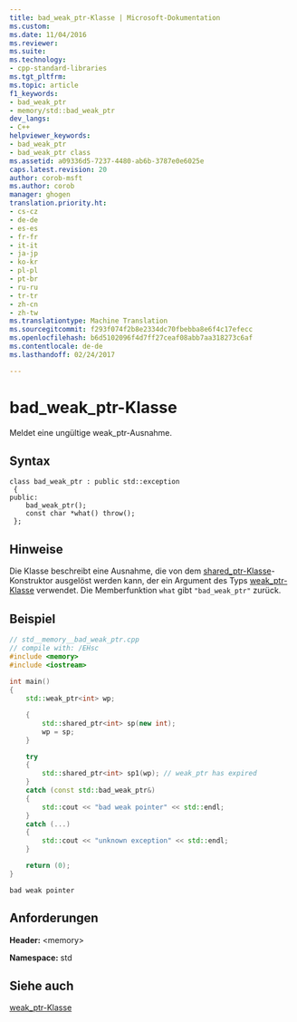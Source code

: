 ```yaml
---
title: bad_weak_ptr-Klasse | Microsoft-Dokumentation
ms.custom: 
ms.date: 11/04/2016
ms.reviewer: 
ms.suite: 
ms.technology:
- cpp-standard-libraries
ms.tgt_pltfrm: 
ms.topic: article
f1_keywords:
- bad_weak_ptr
- memory/std::bad_weak_ptr
dev_langs:
- C++
helpviewer_keywords:
- bad_weak_ptr
- bad_weak_ptr class
ms.assetid: a09336d5-7237-4480-ab6b-3787e0e6025e
caps.latest.revision: 20
author: corob-msft
ms.author: corob
manager: ghogen
translation.priority.ht:
- cs-cz
- de-de
- es-es
- fr-fr
- it-it
- ja-jp
- ko-kr
- pl-pl
- pt-br
- ru-ru
- tr-tr
- zh-cn
- zh-tw
ms.translationtype: Machine Translation
ms.sourcegitcommit: f293f074f2b8e2334dc70fbebba8e6f4c17efecc
ms.openlocfilehash: b6d5102096f4d7ff27ceaf08abb7aa318273c6af
ms.contentlocale: de-de
ms.lasthandoff: 02/24/2017

---
```

# <a name="badweakptr-class"></a>bad_weak_ptr-Klasse
Meldet eine ungültige weak_ptr-Ausnahme.  
  
## <a name="syntax"></a>Syntax  
  
```  
class bad_weak_ptr : public std::exception 
 {  
public:  
    bad_weak_ptr();
    const char *what() throw();
 };  
```  
  
## <a name="remarks"></a>Hinweise  
 Die Klasse beschreibt eine Ausnahme, die von dem [shared_ptr-Klasse](../standard-library/shared-ptr-class.md)-Konstruktor ausgelöst werden kann, der ein Argument des Typs [weak_ptr-Klasse](../standard-library/weak-ptr-class.md) verwendet. Die Memberfunktion `what` gibt `"bad_weak_ptr"` zurück.  
  
## <a name="example"></a>Beispiel  
  
```cpp  
// std__memory__bad_weak_ptr.cpp   
// compile with: /EHsc   
#include <memory>   
#include <iostream>   
 
int main()
{
    std::weak_ptr<int> wp;

    {
        std::shared_ptr<int> sp(new int);
        wp = sp;
    }

    try
    {
        std::shared_ptr<int> sp1(wp); // weak_ptr has expired   
    }
    catch (const std::bad_weak_ptr&)
    {
        std::cout << "bad weak pointer" << std::endl;
    }
    catch (...)
    {
        std::cout << "unknown exception" << std::endl;
    }

    return (0);
}
```  
  
```Output  
bad weak pointer  
```  
  
## <a name="requirements"></a>Anforderungen  
 **Header:** \<memory>  
  
 **Namespace:** std  
  
## <a name="see-also"></a>Siehe auch  
 [weak_ptr-Klasse](../standard-library/weak-ptr-class.md)

